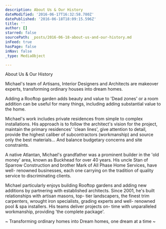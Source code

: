 ```yaml
---
description: About Us & Our History
dateModified: '2016-06-17T16:32:58.780Z'
datePublished: '2016-06-18T18:09:15.596Z'
title: ''
author: []
starred: false
sourcePath: _posts/2016-06-18-about-us-and-our-history.md
inFeed: true
hasPage: false
inNav: false
_type: MediaObject

---
```

About Us & Our History

Michael's team of Artisans, Interior Designers and Architects are makeover experts, transforming ordinary houses into dream homes.

Adding a Rooftop garden adds beauty and value to 'Dead zones' or a room addition can be useful for many things, including adding substantial value to the home.

Michael's work includes private residences from simple to complex installations. His approach is to follow the architect's vision for the project, maintain the primary residences' 'clean lines', give attention to detail, provide the highest caliber of subcontractors (workmanship) and source only the best materials... And balance budgetary concerns and site constraints.

A native Atlantan, Michael's grandfather was a prominent builder in the 'old money' area, known as Buckhead for over 40 years. His uncle Stan of Sparrow Construction and brother Mark of All Phase Home Services, have well- renowned businesses, each one carrying on the tradition of quality service to discriminating clients.

Michael particularly enjoys building Rooftop gardens and adding new additions by partnering with established architects. Since 2001, he's built relationships with artisan masons, top- tier landscapers, the finest trim carpenters, wrought iron specialists, grading experts and well- renowned pool & spa installers. His teams deliver projects on- time with unparalleled workmanship, providing 'the complete package'. 

~ Transforming ordinary homes into Dream homes, one dream at a time ~